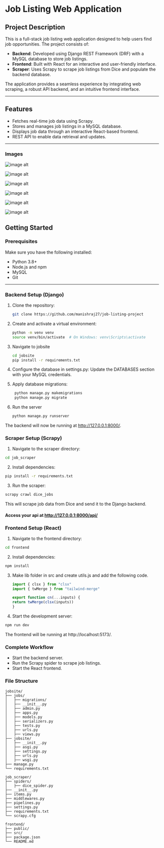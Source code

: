 # Job Listing Web Application

## Project Description
This is a full-stack job listing web application designed to help users find job opportunities. The project consists of:

- **Backend**: Developed using Django REST Framework (DRF) with a MySQL database to store job listings.
- **Frontend**: Built with React for an interactive and user-friendly interface.
- **Scraper**: Uses Scrapy to scrape job listings from Dice and populate the backend database.

The application provides a seamless experience by integrating web scraping, a robust API backend, and an intuitive frontend interface.

---

## Features
- Fetches real-time job data using Scrapy.
- Stores and manages job listings in a MySQL database.
- Displays job data through an interactive React-based frontend.
- REST API to enable data retrieval and updates.

---

### Images


![image alt](https://github.com/Annanyatiwary4/job-listing-project/blob/main/images/Screenshot%202024-12-22%20193731.png?raw=true)


![image alt](https://github.com/Annanyatiwary4/job-listing-project/blob/main/images/Screenshot%202024-12-22%20193818.png?raw=true)

![image alt](https://github.com/Annanyatiwary4/job-listing-project/blob/main/images/Screenshot%202024-12-22%20194001.png?raw=true)

![image alt](https://github.com/Annanyatiwary4/job-listing-project/blob/main/images/Screenshot%202024-12-22%20193731.png?raw=true)

![image alt](https://github.com/Annanyatiwary4/job-listing-project/blob/main/images/Screenshot%202024-12-22%20194120.png?raw=true)

![image alt](https://github.com/Annanyatiwary4/job-listing-project/blob/main/images/Screenshot%202024-12-22%20194139.png?raw=true)



## Getting Started

### Prerequisites
Make sure you have the following installed:
- Python 3.8+
- Node.js and npm
- MySQL
- Git

---

### Backend Setup (Django)
1. Clone the repository:
   ```bash
   git clone https://github.com/manishraj27/job-listing-project
   ```
2. Create and activate a virtual environment:
    ```bash
    python -m venv venv
    source venv/bin/activate  # On Windows: venv\Scripts\activate
    ```
3. Navigate to jobsite
    ```bash
    cd jobsite
    pip install -r requirements.txt
    ```

4. Configure the database in settings.py: Update the DATABASES section with your MySQL credentials.
 
5. Apply database migrations:
   ```bash
    python manage.py makemigrations
    python manage.py migrate
    ```
6. Run the server
   ```bash
   python manage.py runserver
   ```
  The backend will now be running at http://127.0.0.1:8000/.


### Scraper Setup (Scrapy)

1. Navigate to the scraper directory:
```bash
cd job_scraper
```
2. Install dependencies:
```bash
pip install -r requirements.txt
```
3. Run the scraper:
```bash
scrapy crawl dice_jobs
```


This will scrape job data from Dice and send it to the Django backend.
#### Access your api at http://127.0.0.1:8000/api/ 
### Frontend Setup (React)
1. Navigate to the frontend directory:
```bash
cd frontend
```
2. Install dependencies:
```bash
npm install
```

3. Make lib folder in src and create utils.js and add the following code.
   ```javascript
   import { clsx } from "clsx"
   import { twMerge } from "tailwind-merge"

   export function cn(...inputs) {
   return twMerge(clsx(inputs))
   }
   ```

   
4. Start the development server:
```bash
npm run dev
```
The frontend will be running at http://localhost:5173/.

### Complete Workflow
- Start the backend server.
- Run the Scrapy spider to scrape job listings.
- Start the React frontend.

### File Structure
```
jobsite/
├── jobs/
│   ├── migrations/
│   ├── __init__.py
│   ├── admin.py
│   ├── apps.py
│   ├── models.py
│   ├── serializers.py
│   ├── tests.py
│   ├── urls.py
│   ├── views.py
├── jobsite/
│   ├── __init__.py
│   ├── asgi.py
│   ├── settings.py
│   ├── urls.py
│   ├── wsgi.py
├── manage.py
└── requirements.txt

job_scraper/
├── spiders/
│   ├── dice_spider.py
├── __init__.py
├── items.py
├── middlewares.py
├── pipelines.py
├── settings.py
├── requirements.txt
└── scrapy.cfg

frontend/
├── public/
├── src/
├── package.json
└── README.md

```


    
